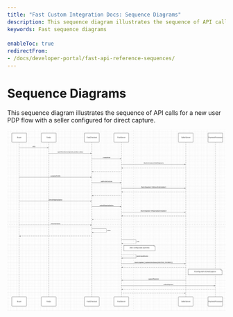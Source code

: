 ```yaml
---
title: "Fast Custom Integration Docs: Sequence Diagrams"
description: This sequence diagram illustrates the sequence of API calls for a new user PDP flow with a seller configured for direct capture.
keywords: Fast sequence diagrams

enableToc: true
redirectFrom:
- /docs/developer-portal/fast-api-reference-sequences/
---
```


# Sequence Diagrams

This sequence diagram illustrates the sequence of API calls for a new user PDP flow with a seller configured for direct capture.

![Interacting with Fast Checkout](images/sample-sequence-diagram.png)
